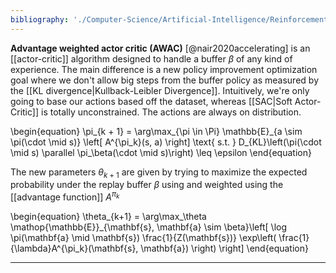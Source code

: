 ```yaml
---
bibliography: './Computer-Science/Artificial-Intelligence/Reinforcement-Learning/papers.bib'
---
```


**Advantage weighted actor critic (AWAC)** [@nair2020accelerating] is an [[actor-critic]] algorithm designed to handle a buffer $\beta$ of any kind of experience. The main difference is a new policy improvement optimization goal where we don't allow big steps from the buffer policy as measured by the [[KL divergence|Kullback-Leibler Divergence]]. Intuitively, we're only going to base our actions based off the dataset, whereas [[SAC|Soft Actor-Critic]] is totally unconstrained. The actions are always on distribution.


\begin{equation}
\pi_{k + 1} = \arg\max_{\pi \in \Pi} \mathbb{E}\_{a \sim \pi(\cdot \mid s)} \left[ A^{\pi_k}(s, a) \right] \text{ s.t. } D_{KL}\left(\pi(\cdot \mid s) \parallel \pi_\beta(\cdot \mid s)\right) \leq \epsilon
\end{equation}



The new parameters $\theta_{k+1}$ are given by trying to maximize the expected probability under the replay buffer $\beta$ using and weighted using the [[advantage function]] $A^{\pi_k}$

\begin{equation}
\theta_{k+1} = \arg\max_\theta \mathop{\mathbb{E}}_{\mathbf{s}, \mathbf{a} \sim \beta}\left[ \log \pi(\mathbf{a} \mid \mathbf{s}) \frac{1}{Z(\mathbf{s})} \exp\left( \frac{1}{\lambda}A^{\pi_k}(\mathbf{s}, \mathbf{a}) \right) \right]
\end{equation}

---
